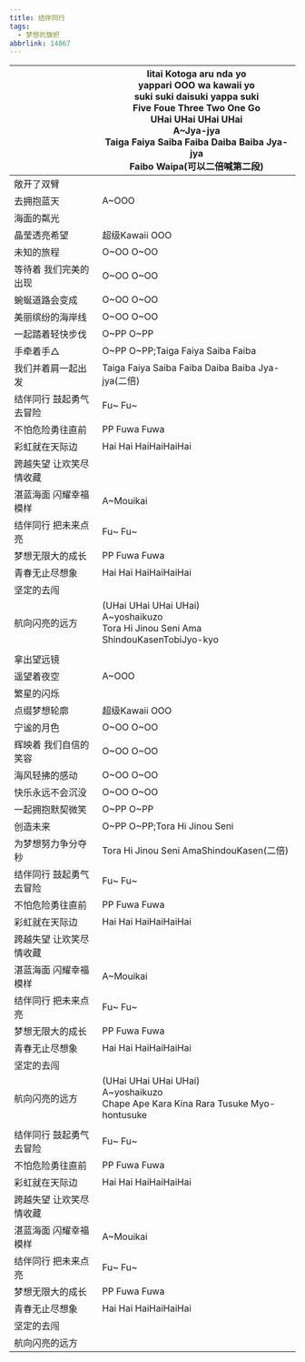 ```yaml
---
title: 结伴同行
tags:
  - 梦想的旗帜
abbrlink: 14067
---
```

|      |Iitai Kotoga aru nda yo<br>yappari OOO wa kawaii yo<br>suki suki daisuki yappa suki<br>Five Foue Three Two One Go<br>UHai UHai UHai UHai<br>A~Jya-jya<br>Taiga Faiya Saiba Faiba Daiba Baiba Jya-jya<br>Faibo Waipa(可以二倍喊第二段)|
|--|--|
|敞开了双臂|      |
|去拥抱蓝天|A~OOO|
|海面的粼光|      |
|晶莹透亮希望|超级Kawaii OOO|
|未知的旅程|O~OO O~OO|
|等待着 我们完美的出现|O~OO O~OO|
|蜿蜒道路会变成|O~OO O~OO|
|美丽缤纷的海岸线|O~OO O~OO|
|一起踏着轻快步伐|O~PP O~PP|
|手牵着手△|O~PP O~PP;Taiga Faiya Saiba Faiba|
|我们并着肩一起出发|Taiga Faiya Saiba Faiba Daiba Baiba Jya-jya(二倍)|
|结伴同行 鼓起勇气去冒险|Fu~ Fu~|
|不怕危险勇往直前|PP Fuwa Fuwa|
|彩虹就在天际边|Hai Hai HaiHaiHaiHai|
|跨越失望 让欢笑尽情收藏|      |
|湛蓝海面 闪耀幸福模样|A~Mouikai|
|结伴同行 把未来点亮|Fu~ Fu~|
|梦想无限大的成长|PP Fuwa Fuwa|
|青春无止尽想象|Hai Hai HaiHaiHaiHai|
|坚定的去闯|      |
|航向闪亮的远方|(UHai UHai UHai UHai)<br>A~yoshaikuzo<br>Tora Hi Jinou Seni Ama ShindouKasenTobiJyo-kyo|
|      |      |
|拿出望远镜|      |
|遥望着夜空|A~OOO|
|繁星的闪烁|      |
|点缀梦想轮廓|超级Kawaii OOO|
|宁谧的月色|O~OO O~OO|
|辉映着 我们自信的笑容|O~OO O~OO|
|海风轻拂的感动|O~OO O~OO|
|快乐永远不会沉没|O~OO O~OO|
|一起拥抱默契微笑|O~PP O~PP|
|创造未来|O~PP O~PP;Tora Hi Jinou Seni|
|为梦想努力争分夺秒|Tora Hi Jinou Seni AmaShindouKasen(二倍)|
|结伴同行 鼓起勇气去冒险|Fu~ Fu~|
|不怕危险勇往直前|PP Fuwa Fuwa|
|彩虹就在天际边|Hai Hai HaiHaiHaiHai|
|跨越失望 让欢笑尽情收藏|      |
|湛蓝海面 闪耀幸福模样|A~Mouikai|
|结伴同行 把未来点亮|Fu~ Fu~|
|梦想无限大的成长|PP Fuwa Fuwa|
|青春无止尽想象|Hai Hai HaiHaiHaiHai|
|坚定的去闯|      |
|航向闪亮的远方|(UHai UHai UHai UHai)<br>A~yoshaikuzo<br>Chape Ape Kara Kina Rara Tusuke Myo-hontusuke|
|      |      |
|结伴同行 鼓起勇气去冒险|Fu~ Fu~|
|不怕危险勇往直前|PP Fuwa Fuwa|
|彩虹就在天际边|Hai Hai HaiHaiHaiHai|
|跨越失望 让欢笑尽情收藏|      |
|湛蓝海面 闪耀幸福模样|A~Mouikai|
|结伴同行 把未来点亮|Fu~ Fu~|
|梦想无限大的成长|PP Fuwa Fuwa|
|青春无止尽想象|Hai Hai HaiHaiHaiHai|
|坚定的去闯|      |
|航向闪亮的远方|      |